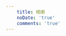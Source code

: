 ```yaml
---
    title: 相册
    noDate: 'true'
    comments: 'true'
---
```


<div class="instagram"></div><script src="https://cdn.bootcss.com/jquery/3.2.1/jquery.min.js"></script><script src="https://cdn.bootcss.com/fancybox/3.1.20/jquery.fancybox.min.js"></script><link href="https://cdn.bootcss.com/fancybox/3.1.20/jquery.fancybox.min.css" rel="stylesheet"><script src="../photo.js"></script>